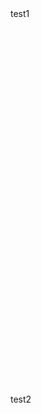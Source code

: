 <html>
<body>
test1
</body>
    <script src="/TemplateData/UnityProgress.js"></script>  
    <script src="/Build/UnityLoader.js"></script>
    <script>
    var gameInstance = UnityLoader.instantiate("gameContainer", "/Build/builds.json",{onProgress: UnityProgress});  
    </script>
    <div class="webgl-content">
    <div id="gameContainer" style="width: 960px; height: 600px"></div>
    </div>

<body>
test2
</body>
    <script src="/docs/TemplateData/UnityProgress.js"></script>  
    <script src="/docs/Build/UnityLoader.js"></script>
    <script>
    var gameInstance = UnityLoader.instantiate("gameContainer", "/docs/Build/builds.json",{onProgress: UnityProgress});  
    </script>
    <div class="webgl-content">
    <div id="gameContainer" style="width: 960px; height: 600px"></div>
    </div>
</html>
